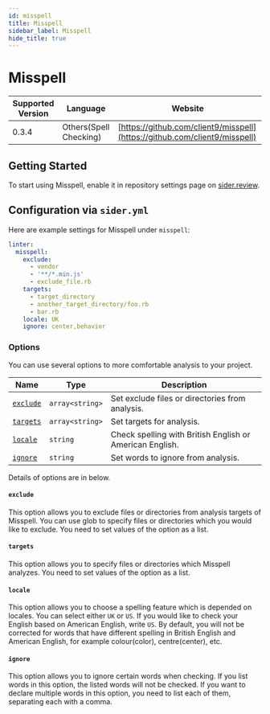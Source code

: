 ```yaml
---
id: misspell
title: Misspell
sidebar_label: Misspell
hide_title: true
---
```


# Misspell

| Supported Version | Language | Website |
| ----------------- | -------- | -------- |
| 0.3.4 | Others(Spell Checking) | [https://github.com/client9/misspell](https://github.com/client9/misspell) |

## Getting Started

To start using Misspell, enable it in repository settings page on [sider.review](https://sider.review/).

## Configuration via `sider.yml`

Here are example settings for Misspell under `misspell`:

```yaml
linter:
  misspell:
    exclude:
      - vendor
      - '**/*.min.js'
      - exclude_file.rb
    targets:
      - target_directory
      - another_target_directory/foo.rb
      - bar.rb
    locale: UK
    ignore: center,behavior
```

### Options

You can use several options to more comfortable analysis to your project.

| Name | Type | Description |
| ---- | ---- | ----------- |
| [`exclude`](#exclude) | `array<string>` | Set exclude files or directories from analysis. |
| [`targets`](#targets) | `array<string>` | Set targets for analysis. |
| [`locale`](#locale) | `string` | Check spelling with British English or American English. |
| [`ignore`](#ignore) | `string` | Set words to ignore from analysis. |

Details of options are in below.

#### `exclude`

This option allows you to exclude files or directories from analysis targets of Misspell. You can use glob to specify files or directories which you would like to exclude. You need to set values of the option as a list.

#### `targets`

This option allows you to specify files or directories which Misspell analyzes. You need to set values of the option as a list.

#### `locale`

This option allows you to choose a spelling feature which is depended on locales. You can select either `UK` or `US`. If you would like to check your English based on American English, write `US`.
By default, you will not be corrected for words that have different spelling in British English and American English, for example colour(color), centre(center), etc.

#### `ignore`

This option allows you to ignore certain words when checking. If you list words in this option, the listed words will not be checked. If you want to declare multiple words in this option, you need to list each of them, separating each with a comma.

